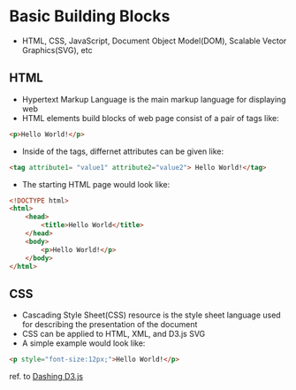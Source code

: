 # Basic Building Blocks
- HTML, CSS, JavaScript, Document Object Model(DOM), Scalable Vector Graphics(SVG), etc


## HTML
- Hypertext Markup Language is the main markup language for displaying web
- HTML elements build blocks of web page consist of a pair of tags like: 
```html
<p>Hello World!</p>
```
- Inside of the tags, differnet attributes can be given like: 
```html
<tag attribute1= "value1" attribute2="value2"> Hello World!</tag>
```
- The starting HTML page would look like:
```html
<!DOCTYPE html>
<html>
	<head>
		<title>Hello World</title>
	</head>
	<body>
		<p>Hello World!</p>
	</body>
</html>
```

## CSS
- Cascading Style Sheet(CSS) resource is the style sheet language used for describing the presentation of the document
- CSS can be applied to HTML, XML, and D3.js SVG
- A simple example would look like:
```html
<p style="font-size:12px;">Hello World!</p>
```

ref. to [Dashing D3.js](https://www.dashingd3js.com/)